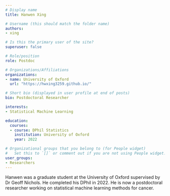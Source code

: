 ```yaml
---
# Display name
title: Hanwen Xing

# Username (this should match the folder name)
authors:
- xing

# Is this the primary user of the site?
superuser: false

# Role/position
role: Postdoc

# Organizations/Affiliations
organizations:
- name: University of Oxford
  url: "https://hwxing3259.github.io/"

# Short bio (displayed in user profile at end of posts)
bio: Postdoctoral Researcher

interests:
- Statistical Machine Learning

education:
  courses:
  - course: DPhil Statistics
    institution: University of Oxford
    year: 2022

# Organizational groups that you belong to (for People widget)
#   Set this to `[]` or comment out if you are not using People widget.
user_groups:
- Researchers
---
```


Hanwen was a graduate student at the University of Oxford supervised by Dr Geoff Nichols. He completed his DPhil in 2022. He is now a postdoctoral researcher working on statistical machine learning methods for cancer.
